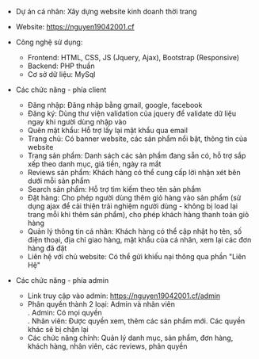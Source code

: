 - Dự án cá nhân: Xây dựng website kinh doanh thời trang
- Website: https://nguyen19042001.cf
- Công nghệ sử dụng:
  + Frontend: HTML, CSS, JS (Jquery, Ajax), Bootstrap (Responsive)
  + Backend: PHP thuần
  + Cơ sở dữ liệu: MySql
  
- Các chức năng - phía client
  + Đăng nhập: Đăng nhập bằng gmail, google, facebook
  + Đăng ký: Dùng thư viện validation của jquery để validate dữ liệu ngay khi người dùng nhập vào
  + Quên mật khẩu: Hỗ trợ lấy lại mật khẩu qua email
  + Trang chủ: Có banner website, các sản phẩm nổi bật, thông tin của website
  + Trang sản phẩm: Danh sách các sản phẩm đang sẵn có, hỗ trợ sắp xếp theo danh mục, giá tiền, ngày ra mắt
  + Reviews sản phẩm: Khách hàng có thể cung cấp lời nhận xét bên dưới mỗi sản phẩm
  + Search sản phẩm: Hỗ trợ tìm kiếm theo tên sản phẩm
  + Đặt hàng: Cho phép người dùng thêm giỏ hàng vào sản phẩm (sử dụng ajax để cải thiện trải nghiệm người dùng - không bị load lại trang mỗi khi thêm sản phẩm), cho phép khách hàng thanh toán giỏ hàng
  + Quản lý thông tin cá nhân: Khách hàng có thể cập nhật họ tên, số điện thoại, địa chỉ giao hàng, mật khẩu của cá nhân, xem lại các đơn hàng đã đặt
  + Liên hệ với chủ website: Có thể gửi khiếu nại thông qua phần "Liên Hệ"
  
- Các chức năng - phía admin
  + Link truy cập vào admin: https://nguyen19042001.cf/admin
  + Phân quyền thành 2 loại: Admin và nhân viên <br>
    . Admin: Có mọi quyền <br>
    . Nhân viên: Được quyền xem, thêm các sản phẩm mới. Các quyền khác sẽ bị chặn lại <br>
   + Các chức năng chính: Quản lý danh mục, sản phẩm, đơn hàng, khách hàng, nhân viên, các reviews, phân quyền
